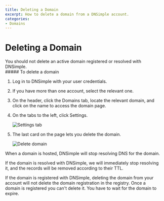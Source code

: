 ```yaml
---
title: Deleting a Domain
excerpt: How to delete a domain from a DNSimple account.
categories:
- Domains
---
```


# Deleting a Domain

<warning>
You should not delete an active domain registered or resolved with DNSimple.
</warning>

<div class="section-steps" markdown="1">
##### To delete a domain

1.  Log in to DNSimple with your user credentials.
1.  If you have more than one account, select the relevant one.
1.  On the header, click the <label>Domains</label> tab, locate the relevant domain, and click on the name to access the domain page.
1.  On the tabs to the left, click <label>Settings</label>.

    ![Settings tab](/files/settings-tab.png)

1.  The last card on the page lets you delete the domain.

    ![Delete domain](/files/delete-domain.png)

</div>

When a domain is hosted, DNSimple will stop resolving DNS for the domain.

If the domain is resolved with DNSimple, we will immediately stop resolving it, and the records will be removed according to their TTL.

<note>
If the domain is registered with DNSimple, deleting the domain from your account will not delete the domain registration in the registry. Once a domain is registered you can't delete it. You have to wait for the domain to expire.
</note>
